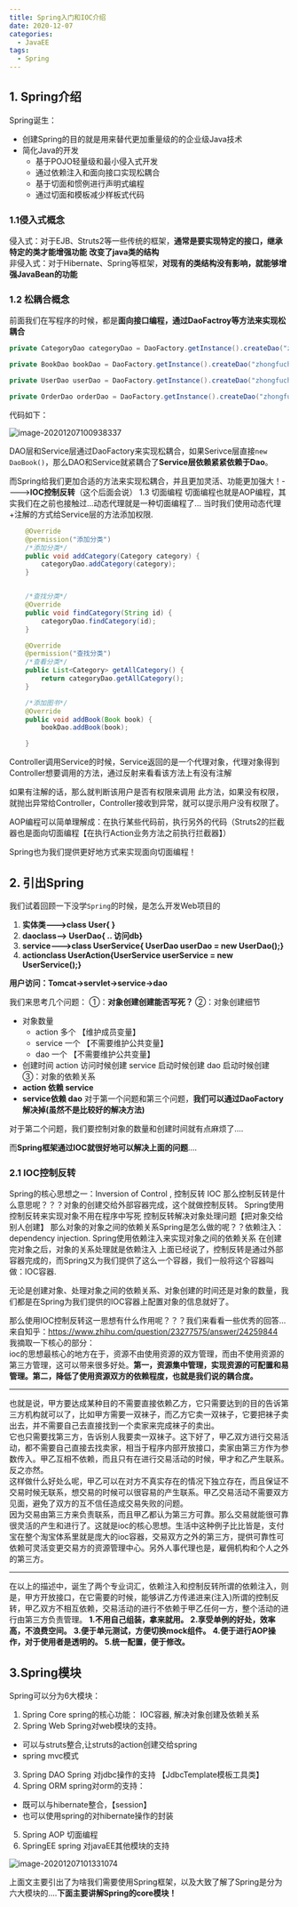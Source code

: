 ```yaml
---
title: Spring入门和IOC介绍
date: 2020-12-07
categories:
  - JavaEE
tags:
  - Spring
---
```



## 1.  Spring介绍

Spring诞生：
- 创建Spring的目的就是用来替代更加重量级的的企业级Java技术
- 简化Java的开发
   - 基于POJO轻量级和最小侵入式开发
   - 通过依赖注入和面向接口实现松耦合  
   - 基于切面和惯例进行声明式编程
   - 通过切面和模板减少样板式代码 

### 1.1侵入式概念

  侵入式：对于EJB、Struts2等一些传统的框架，**通常是要实现特定的接口，继承特定的类才能增强功能**
  **改变了java类的结构**  
  非侵入式：对于Hibernate、Spring等框架，**对现有的类结构没有影响，就能够增强JavaBean的功能**

### 1.2 松耦合概念

前面我们在写程序的时候，都是**面向接口编程，通过DaoFactroy等方法来实现松耦合**

```java
private CategoryDao categoryDao = DaoFactory.getInstance().createDao("zhongfucheng.dao.impl.CategoryDAOImpl", CategoryDao.class);

private BookDao bookDao = DaoFactory.getInstance().createDao("zhongfucheng.dao.impl.BookDaoImpl", BookDao.class);

private UserDao userDao = DaoFactory.getInstance().createDao("zhongfucheng.dao.impl.UserDaoImpl", UserDao.class);

private OrderDao orderDao = DaoFactory.getInstance().createDao("zhongfucheng.dao.impl.OrderDaoImpl", OrderDao.class);
```


代码如下：

![image-20201207100938337](./picture/image-20201207100938337.png)


DAO层和Service层通过DaoFactory来实现松耦合，如果Serivce层直接`new DaoBook()`，那么DAO和Service就紧耦合了**Service层依赖紧紧依赖于Dao**。

而Spring给我们更加合适的方法来实现松耦合，并且更加灵活、功能更加强大！---->**IOC控制反转**（这个后面会说）
1.3 切面编程
切面编程也就是AOP编程，其实我们在之前也接触过...动态代理就是一种切面编程了...
当时我们使用动态代理+注解的方式给Service层的方法添加权限.
```java
    @Override
    @permission("添加分类")
    /*添加分类*/
    public void addCategory(Category category) {
        categoryDao.addCategory(category);
    }


    /*查找分类*/
    @Override
    public void findCategory(String id) {
        categoryDao.findCategory(id);
    }

    @Override
    @permission("查找分类")
    /*查看分类*/
    public List<Category> getAllCategory() {
        return categoryDao.getAllCategory();
    }

    /*添加图书*/
    @Override
    public void addBook(Book book) {
        bookDao.addBook(book);

    }
```
Controller调用Service的时候，Service返回的是一个代理对象，代理对象得到Controller想要调用的方法，通过反射来看看该方法上有没有注解

如果有注解的话，那么就判断该用户是否有权限来调用 此方法，如果没有权限，就抛出异常给Controller，Controller接收到异常，就可以提示用户没有权限了。

AOP编程可以简单理解成：在执行某些代码前，执行另外的代码（Struts2的拦截器也是面向切面编程【在执行Action业务方法之前执行拦截器】）

Spring也为我们提供更好地方式来实现面向切面编程！
## 2. 引出Spring
我们试着回顾一下没学`Spring`的时候，是怎么开发Web项目的
1. **实体类--->class User{ }**
2. **daoclass--> UserDao{ .. 访问db}**
3. **service--->class UserService{ UserDao userDao = new UserDao();}**
4. **actionclass UserAction{UserService userService = new UserService();}** 

**用户访问：Tomcat->servlet->service->dao**

我们来思考几个问题：
①：**对象创建创建能否写死？**
②：对象创建细节
- 对象数量
  - action 多个 【维护成员变量】
  - service 一个 【不需要维护公共变量】
  - dao 一个 【不需要维护公共变量】
- 创建时间
action 访问时候创建
service 启动时候创建
dao 启动时候创建
③：对象的依赖关系
- **action 依赖 service**
-  **service依赖 dao**
对于第一个问题和第三个问题，**我们可以通过DaoFactory解决掉(虽然不是比较好的解决方法)**

对于第二个问题，我们要控制对象的数量和创建时间就有点麻烦了....

而**Spring框架通过IOC就很好地可以解决上面的问题**....

### 2.1 IOC控制反转
Spring的核心思想之一：Inversion of Control , 控制反转 IOC
那么控制反转是什么意思呢？？？对象的创建交给外部容器完成，这个就做控制反转。
Spring使用控制反转来实现对象不用在程序中写死
控制反转解决对象处理问题【把对象交给别人创建】
那么对象的对象之间的依赖关系Spring是怎么做的呢？？依赖注入：dependency injection.
Spring使用依赖注入来实现对象之间的依赖关系
在创建完对象之后，对象的关系处理就是依赖注入
上面已经说了，控制反转是通过外部容器完成的，而Spring又为我们提供了这么一个容器，我们一般将这个容器叫做：IOC容器.

无论是创建对象、处理对象之间的依赖关系、对象创建的时间还是对象的数量，我们都是在Spring为我们提供的IOC容器上配置对象的信息就好了。

那么使用IOC控制反转这一思想有什么作用呢？？？我们来看看一些优秀的回答...  
来自知乎：https://www.zhihu.com/question/23277575/answer/24259844  
我摘取一下核心的部分：  
ioc的思想最核心的地方在于，资源不由使用资源的双方管理，而由不使用资源的第三方管理，这可以带来很多好处。**第一，资源集中管理，实现资源的可配置和易管理。第二，降低了使用资源双方的依赖程度，也就是我们说的耦合度。**  

---
也就是说，甲方要达成某种目的不需要直接依赖乙方，它只需要达到的目的告诉第三方机构就可以了，比如甲方需要一双袜子，而乙方它卖一双袜子，它要把袜子卖出去，并不需要自己去直接找到一个卖家来完成袜子的卖出。  
它也只需要找第三方，告诉别人我要卖一双袜子。这下好了，甲乙双方进行交易活动，都不需要自己直接去找卖家，相当于程序内部开放接口，卖家由第三方作为参数传入。甲乙互相不依赖，而且只有在进行交易活动的时候，甲才和乙产生联系。反之亦然。  
这样做什么好处么呢，甲乙可以在对方不真实存在的情况下独立存在，而且保证不交易时候无联系，想交易的时候可以很容易的产生联系。甲乙交易活动不需要双方见面，避免了双方的互不信任造成交易失败的问题。  
因为交易由第三方来负责联系，而且甲乙都认为第三方可靠。那么交易就能很可靠很灵活的产生和进行了。这就是ioc的核心思想。生活中这种例子比比皆是，支付宝在整个淘宝体系里就是庞大的ioc容器，交易双方之外的第三方，提供可靠性可依赖可灵活变更交易方的资源管理中心。另外人事代理也是，雇佣机构和个人之外的第三方。

---
在以上的描述中，诞生了两个专业词汇，依赖注入和控制反转所谓的依赖注入，则是，甲方开放接口，在它需要的时候，能够讲乙方传递进来(注入)所谓的控制反转，甲乙双方不相互依赖，交易活动的进行不依赖于甲乙任何一方，整个活动的进行由第三方负责管理。
**1.不用自己组装，拿来就用。**
**2.享受单例的好处，效率高，不浪费空间。**
**3.便于单元测试，方便切换mock组件。**
**4.便于进行AOP操作，对于使用者是透明的。**
**5.统一配置，便于修改。**

## 3.Spring模块

Spring可以分为6大模块：
1. Spring Core spring的核心功能： IOC容器, 解决对象创建及依赖关系
2. Spring Web Spring对web模块的支持。
- 可以与struts整合,让struts的action创建交给spring
- spring mvc模式
3. Spring DAO Spring 对jdbc操作的支持 【JdbcTemplate模板工具类】
4. Spring ORM spring对orm的支持： 
- 既可以与hibernate整合，【session】
- 也可以使用spring的对hibernate操作的封装
5. Spring AOP 切面编程
6. SpringEE spring 对javaEE其他模块的支持

![image-20201207101331074](./picture/image-20201207101331074.png)

上面文主要引出了为啥我们需要使用Spring框架，以及大致了解了Spring是分为六大模块的....**下面主要讲解Spring的core模块！**